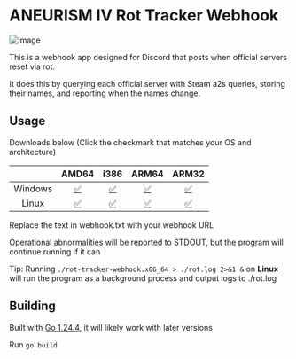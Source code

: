 # ANEURISM IV Rot Tracker Webhook

![image](https://github.com/user-attachments/assets/cc1cfe3c-833d-4d36-a810-98f9980d7652)

This is a webhook app designed for Discord that posts when official servers reset via rot.

It does this by querying each official server with Steam a2s queries, storing their names, and reporting when the names change.

## Usage

Downloads below (Click the checkmark that matches your OS and architecture)

|         | AMD64    | i386     | ARM64    | ARM32    |
| :---:   | :---:    | :---:    | :---:    | :---:    |
| Windows | [✅](https://github.com/ynot01/rot-tracker-webhook/releases/latest/download/rot-tracker-webhook-windows-amd64.zip) | [✅](https://github.com/ynot01/rot-tracker-webhook/releases/latest/download/rot-tracker-webhook-windows-i386.zip) | [✅](https://github.com/ynot01/rot-tracker-webhook/releases/latest/download/rot-tracker-webhook-windows-arm64.zip) | [✅](https://github.com/ynot01/rot-tracker-webhook/releases/latest/download/rot-tracker-webhook-windows-arm32.zip) |
| Linux   | [✅](https://github.com/ynot01/rot-tracker-webhook/releases/latest/download/rot-tracker-webhook-linux-amd64.zip) | [✅](https://github.com/ynot01/rot-tracker-webhook/releases/latest/download/rot-tracker-webhook-linux-i386.zip) | [✅](https://github.com/ynot01/rot-tracker-webhook/releases/latest/download/rot-tracker-webhook-linux-arm64.zip) | [✅](https://github.com/ynot01/rot-tracker-webhook/releases/latest/download/rot-tracker-webhook-linux-arm32.zip) |

Replace the text in webhook.txt with your webhook URL

Operational abnormalities will be reported to STDOUT, but the program will continue running if it can

Tip: Running `./rot-tracker-webhook.x86_64 > ./rot.log 2>&1 &` on **Linux** will run the program as a background process and output logs to ./rot.log

## Building

Built with [Go 1.24.4](https://go.dev/), it will likely work with later versions

Run `go build`
